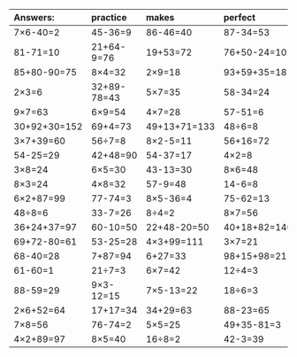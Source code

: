 | Answers: | practice | makes | perfect | ! |
| :--- | :--- | :--- | :--- | :--- |
| 7×6-40=2 | 45-36=9 | 86-46=40 | 87-34=53 | 7+91+99=197 | 
| 81-71=10 | 21+64-9=76 | 19+53=72 | 76+50-24=102 | 2+80+62=144 | 
| 85+80-90=75 | 8×4=32 | 2×9=18 | 93+59+35=187 | 6×7-13=29 | 
| 2×3=6 | 32+89-78=43 | 5×7=35 | 58-34=24 | 4×9-8=28 | 
| 9×7=63 | 6×9=54 | 4×7=28 | 57-51=6 | 14÷7=2 | 
| 30+92+30=152 | 69+4=73 | 49+13+71=133 | 48÷6=8 | 80+12-25=67 | 
| 3×7+39=60 | 56÷7=8 | 8×2-5=11 | 56+16=72 | 16+55=71 | 
| 54-25=29 | 42+48=90 | 54-37=17 | 4×2=8 | 8×4+12=44 | 
| 3×8=24 | 6×5=30 | 43-13=30 | 8×6=48 | 87-81=6 | 
| 8×3=24 | 4×8=32 | 57-9=48 | 14-6=8 | 40÷5=8 | 
| 6×2+87=99 | 77-74=3 | 8×5-36=4 | 75-62=13 | 45÷9=5 | 
| 48÷8=6 | 33-7=26 | 8÷4=2 | 8×7=56 | 8×8=64 | 
| 36+24+37=97 | 60-10=50 | 22+48-20=50 | 40+18+82=140 | 87+4+57=148 | 
| 69+72-80=61 | 53-25=28 | 4×3+99=111 | 3×7=21 | 36-2=34 | 
| 68-40=28 | 7+87=94 | 6+27=33 | 98+15+98=211 | 49+26-34=41 | 
| 61-60=1 | 21÷7=3 | 6×7=42 | 12÷4=3 | 2×8=16 | 
| 88-59=29 | 9×3-12=15 | 7×5-13=22 | 18÷6=3 | 45-36=9 | 
| 2×6+52=64 | 17+17=34 | 34+29=63 | 88-23=65 | 79-9=70 | 
| 7×8=56 | 76-74=2 | 5×5=25 | 49+35-81=3 | 4×5=20 | 
| 4×2+89=97 | 8×5=40 | 16÷8=2 | 42-3=39 | 10+41+6=57 | 
